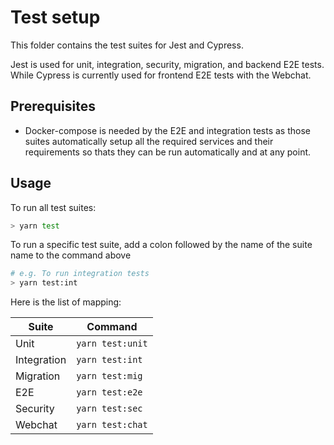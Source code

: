 # Test setup

This folder contains the test suites for Jest and Cypress.

Jest is used for unit, integration, security, migration, and backend E2E tests.
While Cypress is currently used for frontend E2E tests with the Webchat.

## Prerequisites

- Docker-compose is needed by the E2E and integration tests as those suites automatically setup all the required services and their requirements so thats they can be run automatically and at any point.

## Usage

To run all test suites:

```sh
> yarn test
```

To run a specific test suite, add a colon followed by the name of the suite name to the command above

```sh
# e.g. To run integration tests
> yarn test:int
```

Here is the list of mapping:

| Suite       | Command          |
| ----------- | ---------------- |
| Unit        | `yarn test:unit` |
| Integration | `yarn test:int`  |
| Migration   | `yarn test:mig`  |
| E2E         | `yarn test:e2e`  |
| Security    | `yarn test:sec`  |
| Webchat     | `yarn test:chat` |
